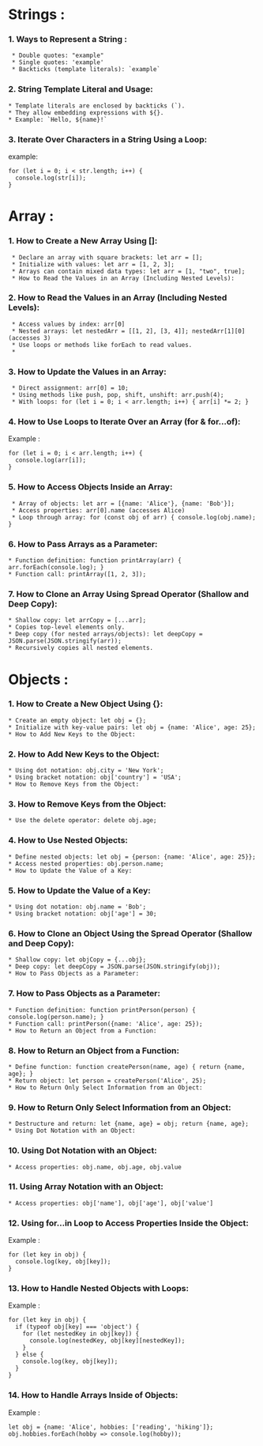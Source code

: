 # Strings :

### 1. Ways to Represent a String :
     
     * Double quotes: "example"
     * Single quotes: 'example'
     * Backticks (template literals): `example`


### 2. String Template Literal and Usage:
    
    * Template literals are enclosed by backticks (`).
    * They allow embedding expressions with ${}.
    * Example: `Hello, ${name}!`


### 3. Iterate Over Characters in a String Using a Loop:
    
example:

```
for (let i = 0; i < str.length; i++) {
  console.log(str[i]);
}

```

# Array :

### 1. How to Create a New Array Using []:
     
     * Declare an array with square brackets: let arr = [];
     * Initialize with values: let arr = [1, 2, 3];
     * Arrays can contain mixed data types: let arr = [1, "two", true];
     * How to Read the Values in an Array (Including Nested Levels):

### 2. How to Read the Values in an Array (Including Nested Levels):
     
     * Access values by index: arr[0]
     * Nested arrays: let nestedArr = [[1, 2], [3, 4]]; nestedArr[1][0] (accesses 3)
     * Use loops or methods like forEach to read values.
     *

### 3. How to Update the Values in an Array:
     
     * Direct assignment: arr[0] = 10;
     * Using methods like push, pop, shift, unshift: arr.push(4);
     * With loops: for (let i = 0; i < arr.length; i++) { arr[i] *= 2; }


### 4. How to Use Loops to Iterate Over an Array (for & for...of):   

Example :

```
for (let i = 0; i < arr.length; i++) {
  console.log(arr[i]);
}

```

### 5. How to Access Objects Inside an Array:
     
     * Array of objects: let arr = [{name: 'Alice'}, {name: 'Bob'}];
     * Access properties: arr[0].name (accesses Alice)
     * Loop through array: for (const obj of arr) { console.log(obj.name); }


### 6. How to Pass Arrays as a Parameter:
    
    * Function definition: function printArray(arr) { arr.forEach(console.log); }
    * Function call: printArray([1, 2, 3]);


### 7. How to Clone an Array Using Spread Operator (Shallow and Deep Copy):
    
    * Shallow copy: let arrCopy = [...arr];
    * Copies top-level elements only.
    * Deep copy (for nested arrays/objects): let deepCopy = JSON.parse(JSON.stringify(arr));
    * Recursively copies all nested elements.



# Objects :

### 1. How to Create a New Object Using {}:
    
    * Create an empty object: let obj = {};
    * Initialize with key-value pairs: let obj = {name: 'Alice', age: 25};
    * How to Add New Keys to the Object:


### 2. How to Add New Keys to the Object: 

    * Using dot notation: obj.city = 'New York';
    * Using bracket notation: obj['country'] = 'USA';
    * How to Remove Keys from the Object:


### 3. How to Remove Keys from the Object:

    * Use the delete operator: delete obj.age;


### 4. How to Use Nested Objects:

    * Define nested objects: let obj = {person: {name: 'Alice', age: 25}};
    * Access nested properties: obj.person.name;
    * How to Update the Value of a Key:

### 5. How to Update the Value of a Key:

    * Using dot notation: obj.name = 'Bob';
    * Using bracket notation: obj['age'] = 30;


### 6. How to Clone an Object Using the Spread Operator (Shallow and Deep Copy):
    
    * Shallow copy: let objCopy = {...obj};
    * Deep copy: let deepCopy = JSON.parse(JSON.stringify(obj));
    * How to Pass Objects as a Parameter:


### 7. How to Pass Objects as a Parameter:

    * Function definition: function printPerson(person) { console.log(person.name); }
    * Function call: printPerson({name: 'Alice', age: 25});
    * How to Return an Object from a Function:


### 8. How to Return an Object from a Function:
   
    * Define function: function createPerson(name, age) { return {name, age}; }
    * Return object: let person = createPerson('Alice', 25);
    * How to Return Only Select Information from an Object:

### 9. How to Return Only Select Information from an Object: 
    
    * Destructure and return: let {name, age} = obj; return {name, age};
    * Using Dot Notation with an Object:


### 10. Using Dot Notation with an Object:

    * Access properties: obj.name, obj.age, obj.value

### 11. Using Array Notation with an Object:

    * Access properties: obj['name'], obj['age'], obj['value']

### 12. Using for...in Loop to Access Properties Inside the Object:

Example :
  
```
for (let key in obj) {
  console.log(key, obj[key]);
}

```

### 13. How to Handle Nested Objects with Loops:

Example :

```
for (let key in obj) {
  if (typeof obj[key] === 'object') {
    for (let nestedKey in obj[key]) {
      console.log(nestedKey, obj[key][nestedKey]);
    }
  } else {
    console.log(key, obj[key]);
  }
}

```


### 14. How to Handle Arrays Inside of Objects:

Example :

```
let obj = {name: 'Alice', hobbies: ['reading', 'hiking']};
obj.hobbies.forEach(hobby => console.log(hobby));

```






















































